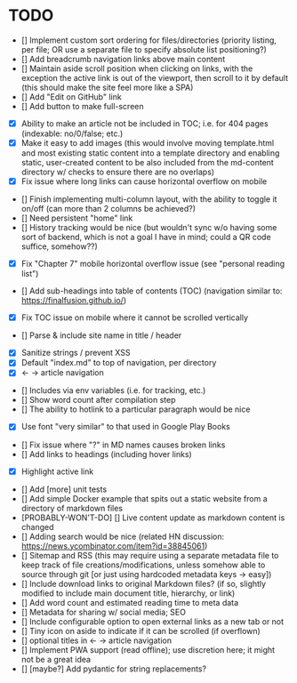 # TODO

- [] Implement custom sort ordering for files/directories (priority listing, per file; OR use a separate file to specify absolute list positioning?)
- [] Add breadcrumb navigation links above main content
- [] Maintain aside scroll position when clicking on links, with the exception the active link is out of the viewport, then scroll to it by default (this should make the site feel more like a SPA)
- [] Add "Edit on GitHub" link
- [] Add button to make full-screen
- [X] Ability to make an article not be included in TOC; i.e. for 404 pages (indexable: no/0/false; etc.)
- [X] Make it easy to add images (this would involve moving template.html and most existing static content into a template directory and enabling static, user-created content to be also included from the md-content directory w/ checks to ensure there are no overlaps)
- [X] Fix issue where long links can cause horizontal overflow on mobile
- [] Finish implementing multi-column layout, with the ability to toggle it on/off (can more than 2 columns be achieved?)
- [] Need persistent "home" link
- [] History tracking would be nice (but wouldn't sync w/o having some sort of backend, which is not a goal I have in mind; could a QR code suffice, somehow??)
- [X] Fix "Chapter 7" mobile horizontal overflow issue (see "personal reading list")
- [] Add sub-headings into table of contents (TOC) (navigation similar to: https://finalfusion.github.io/)
- [X] Fix TOC issue on mobile where it cannot be scrolled vertically
- [] Parse & include site name in title / header
- [X] Sanitize strings / prevent XSS
- [X] Default "index.md" to top of navigation, per directory
- [X] <- -> article navigation
- [] Includes via env variables (i.e. for tracking, etc.)
- [] Show word count after compilation step
- [] The ability to hotlink to a particular paragraph would be nice
- [X] Use font "very similar" to that used in Google Play Books
- [] Fix issue where "?" in MD names causes broken links
- [] Add links to headings (including hover links)
- [X] Highlight active link
- [] Add [more] unit tests
- [] Add simple Docker example that spits out a static website from a directory of markdown files
- [PROBABLY-WON'T-DO] [] Live content update as markdown content is changed
- [] Adding search would be nice (related HN discussion: https://news.ycombinator.com/item?id=38845061)
- [] Sitemap and RSS (this may require using a separate metadata file to keep track of file creations/modifications, unless somehow able to source through git [or just using hardcoded metadata keys -> easy])
- [] Include download links to original Markdown files? (if so, slightly modified to include main document title, hierarchy, or link)
- [] Add word count and estimated reading time to meta data
- [] Metadata for sharing w/ social media; SEO
- [] Include configurable option to open external links as a new tab or not
- [] Tiny icon on aside to indicate if it can be scrolled (if overflown)
- [] optional titles in <- -> article navigation
- [] Implement PWA support (read offline); use discretion here; it might not be a great idea
- [] [maybe?] Add pydantic for string replacements?
